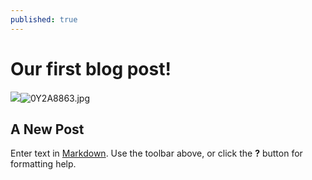 ```yaml
---
published: true
---
```

# Our first blog post!
![]({{site.baseurl}}/_posts/0Y2A8863.jpg)![0Y2A8863.jpg]({{site.baseurl}}/_posts/0Y2A8863.jpg)

## A New Post

Enter text in [Markdown](http://daringfireball.net/projects/markdown/). Use the toolbar above, or click the **?** button for formatting help.

